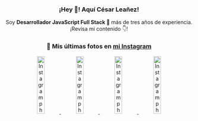 <div align="center">

<h3>¡Hey 👋! Aquí César Leañez!</h3>

<p>Soy <strong>Desarrollador JavaScript Full Stack 🚀</strong> más de tres años de experiencia.<br />¡Revisa mi contenido 👇!</p>

### 📸 Mis últimas fotos en [mi Instagram](https://instagram.com/cesarsoftware.dev)


<a href='https://instagram.com/p/DG56-A2MYRH' target='_blank'>
  <img width='20%' src='https://instagram.fcmn2-1.fna.fbcdn.net/v/t51.2885-15/482937859_17909133159097059_4067759707531801866_n.jpg?stp=dst-jpg_e15_tt6&efg=eyJ2ZW5jb2RlX3RhZyI6ImltYWdlX3VybGdlbi4yMTYweDEyMTUuc2RyLmY3NTc2MS5kZWZhdWx0X2ltYWdlIn0&_nc_ht=instagram.fcmn2-1.fna.fbcdn.net&_nc_cat=103&_nc_oc=Q6cZ2QH-__f-XGDHlY39g-YqVzOSyRtlPCtyYZUNoMcUAASWT5QMpT9jzCz9ptYfBhR7L4A&_nc_ohc=x6ZRSx7Rw64Q7kNvgHxkcPr&_nc_gid=xSvrTB40adS0tw6as53Wfw&edm=ACWDqb8BAAAA&ccb=7-5&ig_cache_key=MzU4MzE1NDMyNjc2NDM1NjY3OQ%3D%3D.3-ccb7-5&oh=00_AYG_E55EpviCtl_SWtsxkf-ihNe3VryldZE2Ge6RjbHVow&oe=67DFF569&_nc_sid=ee9879' alt='Instagram photo' />
</a>
<a href='https://instagram.com/p/DG3CbwaOGBb' target='_blank'>
  <img width='20%' src='https://instagram.fcmn2-1.fna.fbcdn.net/v/t51.2885-15/482703999_17908988550097059_1531515462185596820_n.jpg?stp=dst-jpg_e15_tt6&efg=eyJ2ZW5jb2RlX3RhZyI6ImltYWdlX3VybGdlbi41NDZ4NTQ2LnNkci5mNzU3NjEuZGVmYXVsdF9pbWFnZSJ9&_nc_ht=instagram.fcmn2-1.fna.fbcdn.net&_nc_cat=103&_nc_oc=Q6cZ2QH-__f-XGDHlY39g-YqVzOSyRtlPCtyYZUNoMcUAASWT5QMpT9jzCz9ptYfBhR7L4A&_nc_ohc=coQFpabg8JIQ7kNvgH0Z7VW&_nc_gid=xSvrTB40adS0tw6as53Wfw&edm=ACWDqb8BAAAA&ccb=7-5&ig_cache_key=MzU4MjM0MjczMjA5NDkyMjg0Mw%3D%3D.3-ccb7-5&oh=00_AYHQlogCE_u_vR0Psh-xw7i_c_tO2tp3onBRfKDspKKkBQ&oe=67DFCEB3&_nc_sid=ee9879' alt='Instagram photo' />
</a>
<a href='https://instagram.com/p/DGeSJQ7unyF' target='_blank'>
  <img width='20%' src='https://instagram.fcmn3-1.fna.fbcdn.net/v/t51.2885-15/481590284_1152580596565087_3112778662318659396_n.jpg?stp=dst-jpg_e15_tt6&efg=eyJ2ZW5jb2RlX3RhZyI6ImltYWdlX3VybGdlbi42NDB4MTE0Ni5zZHIuZjcxODc4LmRlZmF1bHRfY292ZXJfZnJhbWUifQ&_nc_ht=instagram.fcmn3-1.fna.fbcdn.net&_nc_cat=107&_nc_oc=Q6cZ2QH-__f-XGDHlY39g-YqVzOSyRtlPCtyYZUNoMcUAASWT5QMpT9jzCz9ptYfBhR7L4A&_nc_ohc=IEmAvYVthEkQ7kNvgG9nJfB&_nc_gid=xSvrTB40adS0tw6as53Wfw&edm=ACWDqb8BAAAA&ccb=7-5&ig_cache_key=MzU3NTM3NDk1NTY3MzE4OTUwOQ%3D%3D.3-ccb7-5&oh=00_AYFj99jjUhvuJsWIpSe356JoVGi0JYQM4sCqfHOREZRCbg&oe=67DFE566&_nc_sid=ee9879' alt='Instagram photo' />
</a>
<a href='https://instagram.com/p/DFqSLZVvq_X' target='_blank'>
  <img width='20%' src='https://instagram.fcmn2-1.fna.fbcdn.net/v/t51.2885-15/476357202_17905198818097059_4614661586281507924_n.jpg?stp=dst-jpg_e15_tt6&efg=eyJ2ZW5jb2RlX3RhZyI6ImltYWdlX3VybGdlbi41NDB4NTQwLnNkci5mNzU3NjEuZGVmYXVsdF9pbWFnZSJ9&_nc_ht=instagram.fcmn2-1.fna.fbcdn.net&_nc_cat=103&_nc_oc=Q6cZ2QH-__f-XGDHlY39g-YqVzOSyRtlPCtyYZUNoMcUAASWT5QMpT9jzCz9ptYfBhR7L4A&_nc_ohc=m4XoSnZ55L0Q7kNvgGIFj7t&_nc_gid=xSvrTB40adS0tw6as53Wfw&edm=ACWDqb8BAAAA&ccb=7-5&ig_cache_key=MzU2MDczODQwMzM0OTYwNjM1OQ%3D%3D.3-ccb7-5&oh=00_AYF70kgCzKgRqK0MbF_80JeJocbCt-6Kg7dJBj7Ry539LQ&oe=67DFCF14&_nc_sid=ee9879' alt='Instagram photo' />
</a>

</div>

